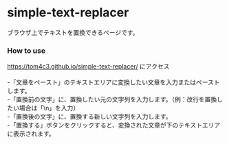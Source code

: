 # simple-text-replacer
ブラウザ上でテキストを置換できるページです。</br>

### How to use
 https://tom4c3.github.io/simple-text-replacer/ にアクセス</br></br>
-「文章をペースト」のテキストエリアに変換したい文章を入力またはペーストします。</br>
-「置換前の文字」に、置換したい元の文字列を入力します。（例：改行を置換したい場合は「\n」を入力）</br>
-「置換後の文字」に、置換する新しい文字列を入力します。</br>
-「置換する」ボタンをクリックすると、変換された文章が下のテキストエリアに表示されます。</br>
